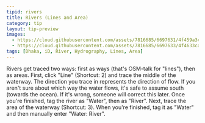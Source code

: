 ```yaml
---
tipid: rivers
title: Rivers (Lines and Area)
category: tip
layout: tip-preview
images:
  - https://cloud.githubusercontent.com/assets/7816685/6697631/4f459a3c-ccc8-11e4-9cb2-474e489e2e33.gif
  - https://cloud.githubusercontent.com/assets/7816685/6697633/4f4633ca-ccc8-11e4-816e-1177471f8aa3.gif
tags: [Dhaka, iD, River, Hydrography, Lines, Area]
---
```


Rivers get traced two ways: first as ways (that's OSM-talk for "lines"), then as areas. First, click "Line" (Shortcut: 2) and trace the middle of the waterway. The direction you trace in represents the direction of flow. If you aren't sure about which way the water flows, it's safe to assume south (towards the ocean). If it's wrong, someone will correct this later. Once you're finished, tag the river as "Water", then as "River". Next, trace the area of the waterway (Shortcut: 3). When you're finished, tag it as "Water" and then manually enter "Water: River". 
